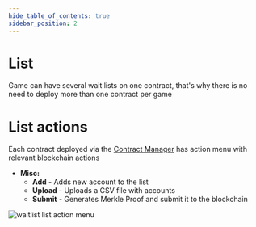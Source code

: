 ```yaml
---
hide_table_of_contents: true
sidebar_position: 2
---
```


# List

Game can have several wait lists on one contract, that's why there is no need to deploy more than one contract per game

# List actions

Each contract deployed via the [Contract Manager](/admin/miscellaneous/contract-manager/contract-manager.md) has
action menu with relevant blockchain actions

- **Misc:**
    - **Add** - Adds new account to the list
    - **Upload** - Uploads a CSV file with accounts
    - **Submit** - Generates Merkle Proof and submit it to the blockchain

![waitlist list action menu](/img/admin/mechanics-simple/wait-list/list_actions.png)

